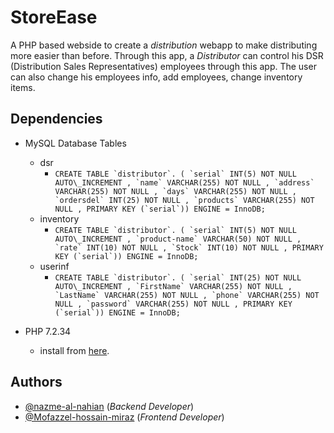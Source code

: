 
# StoreEase

A PHP based webside to create a *distribution* webapp to make distributing more easier than before. Through this app, a *Distributor* can control his DSR (Distribution Sales Representatives) employees through this app. The user can also change his employees info, add employees, change inventory items.

## Dependencies

- MySQL Database Tables
  - dsr
    - ``CREATE TABLE `distributor`. ( `serial` INT(5) NOT NULL AUTO\_INCREMENT , `name` VARCHAR(255) NOT NULL , `address` VARCHAR(255) NOT NULL , `days` VARCHAR(255) NOT NULL , `ordersdel` INT(25) NOT NULL , `products` VARCHAR(255) NOT NULL , PRIMARY KEY (`serial`)) ENGINE = InnoDB;``
  - inventory
    - ``CREATE TABLE `distributor`. ( `serial` INT(5) NOT NULL AUTO\_INCREMENT , `product-name` VARCHAR(50) NOT NULL , `rate` INT(10) NOT NULL , `Stock` INT(10) NOT NULL , PRIMARY KEY (`serial`)) ENGINE = InnoDB;``
  - userinf
    - ``CREATE TABLE `distributor`. ( `serial` INT(25) NOT NULL AUTO\_INCREMENT , `FirstName` VARCHAR(255) NOT NULL , `LastName` VARCHAR(255) NOT NULL , `phone` VARCHAR(255) NOT NULL , `password` VARCHAR(255) NOT NULL , PRIMARY KEY (`serial`)) ENGINE = InnoDB;``

- PHP 7.2.34
    - install from [here](https://www.php.net/downloads).

## Authors

- [@nazme-al-nahian](https://www.github.com/nazme-al-nahian) (*Backend Developer*)
- [@Mofazzel-hossain-miraz](https://www.github.com/Mofazzel-hossain-miraz) (*Frontend Developer*)
